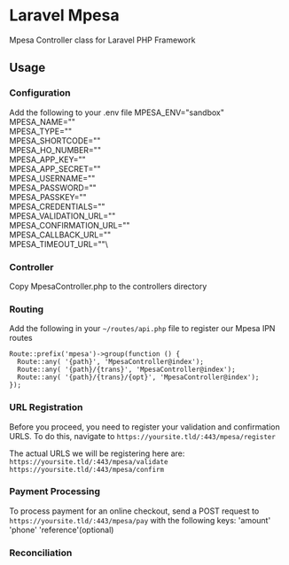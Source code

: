 # Laravel Mpesa
Mpesa Controller class for Laravel PHP Framework

## Usage
### Configuration
Add the following to your .env file
    MPESA_ENV="sandbox"\
    MPESA_NAME=""\
    MPESA_TYPE=""\
    MPESA_SHORTCODE=""\
    MPESA_HO_NUMBER=""\
    MPESA_APP_KEY=""\
    MPESA_APP_SECRET=""\
    MPESA_USERNAME=""\
    MPESA_PASSWORD=""\
    MPESA_PASSKEY=""\
    MPESA_CREDENTIALS=""\
    MPESA_VALIDATION_URL=""\
    MPESA_CONFIRMATION_URL=""\
    MPESA_CALLBACK_URL=""\
    MPESA_TIMEOUT_URL=""\

### Controller
Copy MpesaController.php to the controllers directory

### Routing
Add the following in your `~/routes/api.php` file to register our Mpesa IPN routes

    Route::prefix('mpesa')->group(function () {
      Route::any( '{path}', 'MpesaController@index');
      Route::any( '{path}/{trans}', 'MpesaController@index');
      Route::any( '{path}/{trans}/{opt}', 'MpesaController@index');
    });

### URL Registration
Before you proceed, you need to register your validation and confirmation URLS. To do this, navigate to `https://yoursite.tld/:443/mpesa/register`

The actual URLS we will be registering here are:
    `https://yoursite.tld/:443/mpesa/validate`
    `https://yoursite.tld/:443/mpesa/confirm`

### Payment Processing
To process payment for an online checkout, send a POST request to `https://yoursite.tld/:443/mpesa/pay` with the following keys:
 'amount'
 'phone'
 'reference'(optional)

 ### Reconciliation
 
